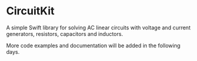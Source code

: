 # CircuitKit

A simple Swift library for solving AC linear circuits with voltage and current generators, resistors, capacitors and inductors.

More code examples and documentation will be added in the following days.
